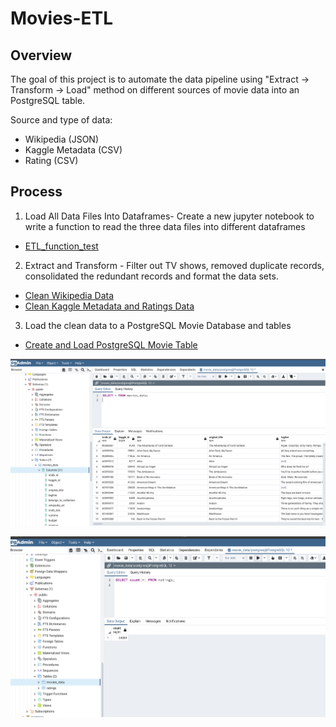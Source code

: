 # Movies-ETL

## Overview 
The goal of this project is to automate the data pipeline using "Extract -> Transform -> Load" method on different sources of movie data into an PostgreSQL table.

Source and type of data:
- Wikipedia (JSON)
- Kaggle Metadata (CSV)  
- Rating (CSV)

## Process 

1. Load All Data Files Into Dataframes- Create a new jupyter notebook to write a function to read the three data files into different dataframes 
  - [ETL_function_test](ETL_function_test.ipynb)
2. Extract and Transform - Filter out TV shows, removed duplicate records, consolidated the redundant records and format the data sets.
  - [Clean Wikipedia Data](ETL_clean_wiki_movies.ipynb)
  - [Clean Kaggle Metadata and Ratings Data](ETL_clean_kaggle_data.ipynb)
    
3. Load the clean data to a PostgreSQL Movie Database and tables
  - [Create and Load PostgreSQL Movie Table](ETL_create_database.ipynb)


![Movies Query](https://github.com/jjcode-databootcamp/Movies-ETL/blob/main/Resources/movies_query.png)


![Ratings Query](https://github.com/jjcode-databootcamp/Movies-ETL/blob/main/Resources/ratings_query.png)
